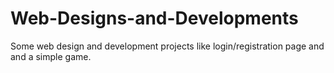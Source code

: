 # Web-Designs-and-Developments
Some web design and development projects
like login/registration page and and a simple game.
